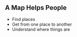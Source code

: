 ##  A Map Helps People

 - Find places <!-- .element: class="fragment" -->
 - Get from one place to another <!-- .element: class="fragment" -->
 - Understand where things are <!-- .element: class="fragment" -->
